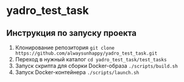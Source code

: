 # yadro_test_task

## **Инструкция по запуску проекта**
1. Клонирование репозитория ```git clone https://github.com/alwaysunhappy/yadro_test_task.git```
2. Переход в нужный каталог ```cd yadro_test_task/test_tasks```
3. Запуск скрипта для сборки Docker-образа ```./scripts/build.sh```
4. Запуск Docker-контейнера ```./scripts/launch.sh```
